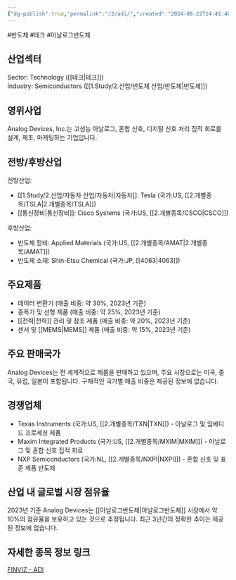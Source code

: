 ```yaml
---
{"dg-publish":true,"permalink":"/2/adi/","created":"2024-08-22T14:41:40.586+09:00","updated":"2025-07-29T21:37:04.257+09:00"}
---
```


#반도체 #테크 #아날로그반도체


## 산업섹터

Sector: Technology ([[테크\|테크]])  
Industry: Semiconductors ([[1.Study/2.산업/반도체 산업/반도체\|반도체]])

## 영위사업

Analog Devices, Inc.는 고성능 아날로그, 혼합 신호, 디지털 신호 처리 집적 회로를 설계, 제조, 마케팅하는 기업입니다.

## 전방/후방산업

전방산업:

- [[1.Study/2.산업/자동차 산업/자동차\|자동차]]: Tesla (국가:US, [[2.개별종목/TSLA\|2.개별종목/TSLA]])
- [[통신장비\|통신장비]]: Cisco Systems (국가:US, [[2.개별종목/CSCO\|CSCO]])

후방산업:

- 반도체 장비: Applied Materials (국가:US, [[2.개별종목/AMAT\|2.개별종목/AMAT]])
- 반도체 소재: Shin-Etsu Chemical (국가:JP, [[4063\|4063]])

## 주요제품

- 데이터 변환기 (매출 비중: 약 30%, 2023년 기준)
- 증폭기 및 선형 제품 (매출 비중: 약 25%, 2023년 기준)
- [[전력\|전력]] 관리 및 참조 제품 (매출 비중: 약 20%, 2023년 기준)
- 센서 및 [[MEMS\|MEMS]] 제품 (매출 비중: 약 15%, 2023년 기준)

## 주요 판매국가

Analog Devices는 전 세계적으로 제품을 판매하고 있으며, 주요 시장으로는 미국, 중국, 유럽, 일본이 포함됩니다. 구체적인 국가별 매출 비중은 제공된 정보에 없습니다.

## 경쟁업체

- Texas Instruments (국가:US, [[2.개별종목/TXN\|TXN]]) - 아날로그 및 임베디드 프로세싱 제품
- Maxim Integrated Products (국가:US, [[2.개별종목/MXIM\|MXIM]]) - 아날로그 및 혼합 신호 집적 회로
- NXP Semiconductors (국가:NL, [[2.개별종목/NXPI\|NXPI]]) - 혼합 신호 및 표준 제품 반도체

## 산업 내 글로벌 시장 점유율

2023년 기준 Analog Devices는 [[아날로그반도체\|아날로그반도체]] 시장에서 약 10%의 점유율을 보유하고 있는 것으로 추정됩니다. 최근 3년간의 정확한 추이는 제공된 정보에 없습니다.

## 자세한 종목 정보 링크

[FINVIZ - ADI](https://finviz.com/quote.ashx?t=ADI)